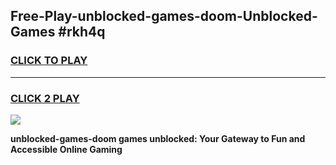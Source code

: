 
## Free-Play-unblocked-games-doom-Unblocked-Games #rkh4q
<h3>
<a href="https://news.freeplayer.one?title=unblocked-games-doom&ref=8M">CLICK TO PLAY</a></h3>
<hr>

<h3>
<a href="https://news.freeplayer.one?title=unblocked-games-doom&ref=8M">CLICK 2 PLAY</a>
  
</h3>

<a href="https://news.freeplayer.one?title=unblocked-games-doom&ref=8M"><img src="https://clearcache.store/games.png"></a>


**unblocked-games-doom games unblocked: Your Gateway to Fun and Accessible Online Gaming**
